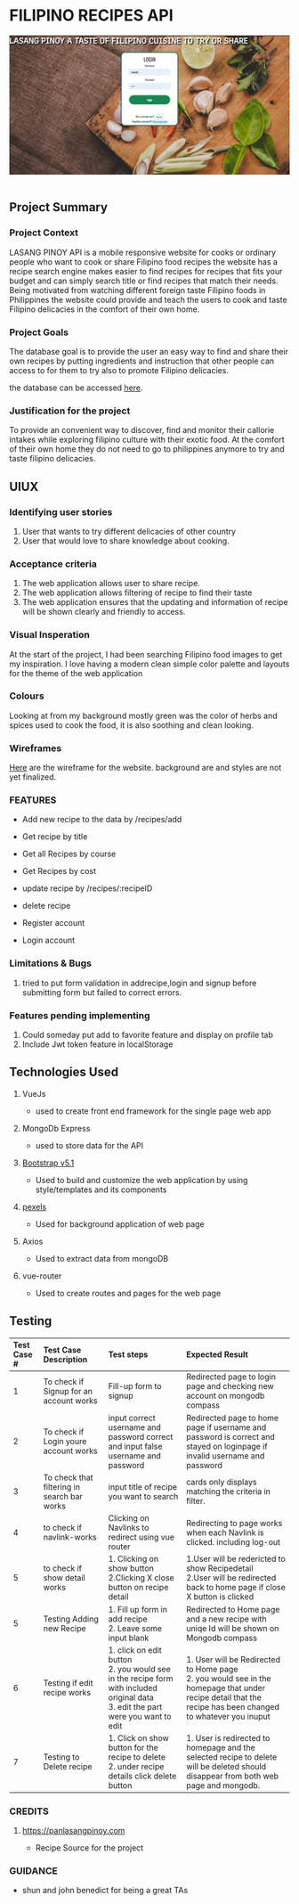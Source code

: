 # FILIPINO RECIPES API

<img src='./src/assets/LasangPinoy.JPG' style="display:block">
<br>

## Project Summary

### Project Context

LASANG PINOY API is a mobile responsive website for cooks or ordinary people who want to cook or share Filipino food recipes the website has a recipe search engine makes easier to find recipes for recipes that fits your budget and can simply search title or find recipes that match their needs. Being motivated from watching different foreign taste Filipino foods in Philippines the website could provide and teach the users to cook and taste Filipino delicacies in the comfort of their own home.

### Project Goals

The database goal is to provide the user an easy way to find and share their own recipes by putting ingredients and instruction that other people can access to for them to try also to promote Filipino delicacies.

the database can be accessed [here](https://github.com/engroliver/Assignment-2-oliver-recipes-api/).

### Justification for the project

To provide an convenient way to discover, find and monitor their callorie intakes while exploring filipino culture with their exotic food. At the comfort of their own home they do not need to go to philippines anymore to try and taste filipino delicacies.

 ## UIUX
 
  ### Identifying user stories
  1. User that wants to try different delicacies of other country<br>
  2. User that would love to share knowledge about cooking. <br> 
  
  ###  Acceptance criteria
  1. The web application allows user to share recipe. <br>
  2. The web application allows filtering of recipe to find their taste <br>
  3. The web application ensures that the updating and information of recipe will be shown clearly and friendly to access.
 
 ### Visual Insperation
At the start of the project, I had been searching Filipino food images to get my inspiration. I love having a modern clean simple color palette and layouts for the theme of the web application
 ### Colours
Looking at from my background mostly green was the color of herbs and spices used to cook the food, it is also soothing and clean looking. 

### Wireframes
[Here](/ui-ux-pdf/uiux.pdf) are the wireframe for the website. background are and styles are not yet finalized.



### FEATURES

* Add new recipe to the data by /recipes/add

* Get recipe by title

* Get all Recipes by course

* Get Recipes by cost

* update recipe by /recipes/:recipeID

* delete recipe

* Register account

* Login account

### Limitations & Bugs
1. tried to put form validation in addrecipe,login and signup before submitting form but failed to correct errors. 

### Features pending implementing
1. Could someday put add to favorite feature and display on profile tab
2. Include Jwt token feature in localStorage 

## Technologies Used
1. VueJs 
    - used to create  front end framework for the single page web app 

2. MongoDb Express 
    - used to store data for the API

3. [Bootstrap v5.1](https://getbootstrap.com/docs/5.1/getting-started/introduction/) 
    - Used to build and customize the web application by using style/templates and its components     

4. [pexels](https://www.pexels.com/) 
    - Used for background application of web page 

 5. Axios 
    - Used to extract data from mongoDB

 6. vue-router 
    - Used to create routes and pages for the web page   


 ## Testing
 
 | Test Case #  | Test Case Description  | Test steps | Expected Result       |
 | :------------|:---------------------- |:---------- |:--------------------- |
 |1 | To check if Signup for an account works | Fill-up form to signup | Redirected page to login page and checking new account on mongodb compass |
 |2 | To check if Login youre account works| input correct username and password correct and input false username and password| Redirected page to home page if username and password is correct and stayed on loginpage if invalid username and password |
 |3 | To check that filtering in search bar works | input title of recipe you want to search | cards only displays matching the criteria in filter.|
 |4 | to check if navlink-works |Clicking on Navlinks to redirect using vue router |Redirecting to page works when each Navlink is clicked. including log-out |
 |5 | to check if show detail works |1. Clicking on show button <br>2.Clicking X close button on recipe detail |1.User will be redericted to show Recipedetail<br>2.User will be redirected back to home page if close X button is clicked|
 |5 | Testing Adding new Recipe | 1. Fill up form in add recipe<br> 2. Leave some input blank | Redirected to Home page and a new recipe with uniqe Id will be shown on Mongodb compass|
 |6 | Testing if edit recipe works | 1. click on edit button <br> 2. you would see in the recipe form with included original data<br>3. edit the part were you want to edit | 1. User will be Redirected to Home page <br> 2. you would see in the homepage that under recipe detail that the recipe has been changed to whatever you inuput  | 
 |7 | Testing to Delete recipe | 1. Click on show button for the recipe to delete  <br> 2. under recipe details click delete button| 1. User is redirected to homepage and the selected recipe to delete will be deleted should disappear from both web page and mongodb. |

### CREDITS
1. https://panlasangpinoy.com

    - Recipe Source for the project

### GUIDANCE
 - shun and john benedict for being a great TAs

